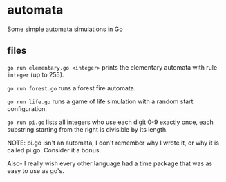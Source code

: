# automata
Some simple automata simulations in Go

## files
`go run elementary.go <integer>` prints the elementary automata with rule `integer` (up to 255).
  
`go run forest.go` runs a forest fire automata.

`go run life.go` runs a game of life simulation with a random start configuration.

`go run pi.go` lists all integers who use each digit 0-9 exactly once, each substring starting from the right is divisible by its length.

NOTE: pi.go isn't an automata, I don't remember why I wrote it, or why it is called pi.go. Consider it a bonus.

Also- I really wish every other language had a time package that was as easy to use as go's.
